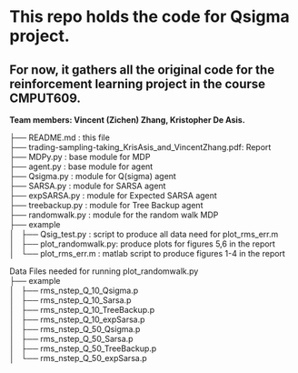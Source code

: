 # This repo holds the code for Qsigma project.

## For now, it gathers all the original code for the reinforcement learning project in the course CMPUT609.
**Team members: Vincent (Zichen) Zhang, Kristopher De Asis.**

├── README.md     : this file  
├── trading-sampling-taking_KrisAsis_and_VincentZhang.pdf: Report  
├── MDPy.py       : base module for MDP  
├── agent.py      : base module for agent  
├── Qsigma.py     : module for Q(sigma) agent  
├── SARSA.py      : module for SARSA agent  
├── expSARSA.py   : module for Expected SARSA agent  
├── treebackup.py : module for Tree Backup agent  
├── randomwalk.py : module for the random walk MDP  
├── example  
│   ├── Qsig_test.py      : script to produce all data need for plot_rms_err.m  
│   ├── plot_randomwalk.py: produce plots for figures 5,6 in the report  
│   └── plot_rms_err.m    : matlab script to produce figures 1-4 in the report

Data Files needed for running plot_randomwalk.py  
├── example  
│   ├── rms_nstep_Q_10_Qsigma.p  
│   ├── rms_nstep_Q_10_Sarsa.p  
│   ├── rms_nstep_Q_10_TreeBackup.p  
│   ├── rms_nstep_Q_10_expSarsa.p  
│   ├── rms_nstep_Q_50_Qsigma.p  
│   ├── rms_nstep_Q_50_Sarsa.p  
│   ├── rms_nstep_Q_50_TreeBackup.p  
│   └── rms_nstep_Q_50_expSarsa.p  

